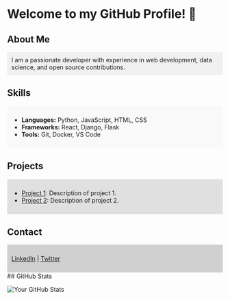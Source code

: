 # Welcome to my GitHub Profile! 👋

## About Me
<div style="background-color: #f0f0f0; padding: 10px;">
  I am a passionate developer with experience in web development, data science, and open source contributions.
</div>

## Skills
<div style="background-color: #f9f9f9; padding: 10px;">
  <ul>
    <li><strong>Languages:</strong> Python, JavaScript, HTML, CSS</li>
    <li><strong>Frameworks:</strong> React, Django, Flask</li>
    <li><strong>Tools:</strong> Git, Docker, VS Code</li>
  </ul>
</div>

## Projects
<div style="background-color: #e0e0e0; padding: 10px;">
  <ul>
    <li><a href="https://github.com/username/project1">Project 1</a>: Description of project 1.</li>
    <li><a href="https://github.com/username/project2">Project 2</a>: Description of project 2.</li>
  </ul>
</div>

## Contact
<div style="background-color: #d0d0d0; padding: 10px;">
  <p>
    <a href="https://linkedin.com/in/username">LinkedIn</a> |
    <a href="https://twitter.com/username">Twitter</a>
  </p>
</div>
## GitHub Stats

![Your GitHub Stats](https://github-readme-stats.vercel.app/api?username=yourusername&show_icons=true&theme=default)

<!--
**CristianRonald/CristianRonald** is a ✨ _special_ ✨ repository because its `README.md` (this file) appears on your GitHub profile.

Here are some ideas to get you started:

- 🔭 I’m currently working on ...
- 🌱 I’m currently learning ...
- 👯 I’m looking to collaborate on ...
- 🤔 I’m looking for help with ...
- 💬 Ask me about ...
- 📫 How to reach me: ...
- 😄 Pronouns: ...
- ⚡ Fun fact: ...
-->
